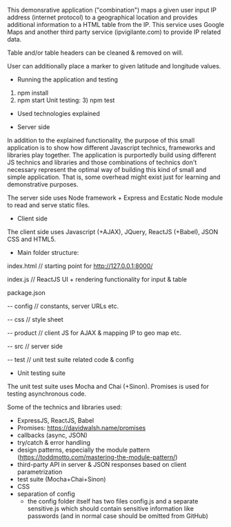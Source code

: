 

This demonsrative application ("combination") maps a given user input IP address
(internet protocol) to a geographical location and provides additional information to a
HTML table from the IP. This service uses Google Maps and
another third party service (ipvigilante.com) to provide IP related data.

Table and/or table headers can be cleaned & removed on will.

User can additionally place a marker to given latitude and longitude values.


* Running the application and testing

1) npm install
2) npm start
Unit testing: 3) npm test

* Used technologies explained

* Server side

In addition to the explained functionality, the purpose of this small application is to
show how different Javascript technics, frameworks and libraries play together. The
application is purportedly build using different JS technics and libraries and those
combinations of technics don't necessary represent the optimal way of building this
kind of small and simple application. That is, some overhead might exist just for learning
and demonstrative purposes.

The server side uses Node framework + Express and Ecstatic Node module to read
and serve static files.

* Client side

The client side uses Javascript (+AJAX), JQuery, ReactJS (+Babel), JSON CSS and HTML5.

* Main folder structure:


 index.html // starting point for http://127.0.0.1:8000/

 index.js // ReactJS UI + rendering functionality for input & table

 package.json

 -- config // constants, server URLs etc.

 -- css    // style sheet

 -- product // client JS for AJAX & mapping IP to geo map etc.

 -- src  // server side

 -- test // unit test suite related code & config


* Unit testing suite

The unit test suite uses Mocha and Chai (+Sinon). Promises is used for testing
asynchronous code.

Some of the technics and libraries used:

* ExpressJS, ReactJS, Babel
* Promises: https://davidwalsh.name/promises
* callbacks (async, JSON)
* try/catch & error handling
* design patterns, especially the module pattern (https://toddmotto.com/mastering-the-module-pattern/)
* third-party API in server & JSON responses based on client parametrization
* test suite (Mocha+Chai+Sinon)
* CSS
* separation of config
   - the config folder itself has two files config.js and a separate sensitive.js
     which should contain sensitive information like passwords (and in normal case
    should be omitted from GitHub)
